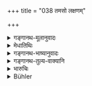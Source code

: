 +++
title = "038 तमसो लक्षणम्"

+++

<details><summary>गङ्गानथ-मूलानुवादः</summary>

Pleasure is the distinguishing feature of ‘Tamas,’ ‘Wealth’ is described to be that of ‘Rajas,’ and ‘Spiritual Merit’ is the distinguishing feature of ‘Sattva,’—each succeeding one of these being superior to the preceding.—(38)
</details>

<details><summary>मेधातिथिः</summary>
<u>ननु</u> च कामे ऽपि सुखम् अस्ति । "तत्र यत् प्रीतिसंयुक्तम्" (म्ध् १२.२७) तत् सत्त्वलक्षणम् इति प्राप्तम् । कथं तमसो लक्षणम् ।

- <u>उच्यते</u> । मोहरूपं तमो ऽत्र संवेदनम् अस्ति । 

- <u>तद् अपि</u> सत्त्वस्यैव लक्षणम्, "सत्यं ज्ञानम्" (म्ध् १२.२६) इत्य् उक्तत्वात् । 

- <u>उच्यते</u> । नात्र भोक्तृभोग्यभावावस्थाभिप्रेता । किं तर्हि, विषयगतस्पृहातिशयः । न च तस्याम् अवस्थायां सुखोत्पत्तिः । अव्यक्तविषयत्वं च विद्यते । कामप्रधानस्य युक्तायुक्तविवेकशून्यत्वाद् अस्त्य् एव मोहरूपता । ईदृशश् चात्र कामो ऽभिप्रेतः । न यद् ऋतौ शास्त्रार्थतया स्वदारेषु गमनौत्सुक्यम् ॥ १२.३८ ॥
</details>

<details><summary>गङ्गानथ-भाष्यानुवादः</summary>

“There is happiness in pleasure also; so what has been described as the characteristic of ‘Sattva’ (under Verso 27, above)—‘when one feels bliss, etc., etc.,’ would apply to this also; how then can it be the distinguishing feature of ‘Tamas,’ which is of the nature of ‘stupefaction,’ while in Pleasure, there is keen consciousness, which also is a characteristic of ‘Sattva,’ since it has been declared above that ‘Sattva is knowledge, etc.’? (26).”

The answer to the above is as follows:—What is set forth in the present verse is not the condition of the *Agent* or of the *object* of experience; what is meant is an excessive longing for a certain end; and certainly at the time of the *longing*, there is no happiness, since the object longed for is not there.

Thus then, whenever a man has an excessive craving for Pleasure, he becomes deprived of the power to discriminate between right and wrong, and is really in a state of stupefaction. It is this sort of craving that is meant by the term ‘pleasure,’—and such desire as for the company
*of* one’s wife during her ‘season.’—(38)
</details>

<details><summary>गङ्गानथ-तुल्य-वाक्यानि</summary>

**(verses 12.32-51)  
**

See Comparative notes for [Verse
12.32].
</details>

<details><summary>भारुचिः</summary>

गुणाना[म् एव] ।
</details>

<details><summary>Bühler</summary>

038	The craving after sensual pleasures is declared to be the mark of Darkness, (the pursuit of) wealth (the mark) of Activity, (the desire to gain) spiritual merit the mark of Goodness; each later) named quality is) better than the preceding one.
</details>
